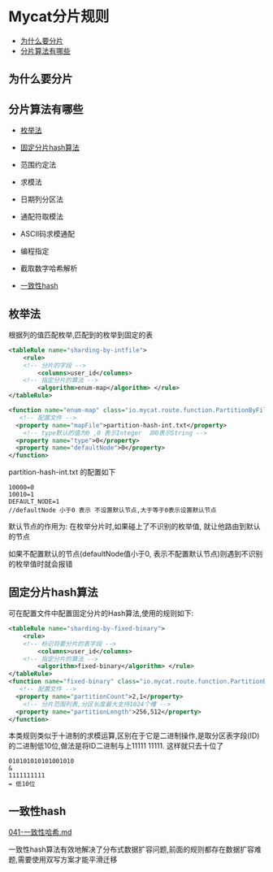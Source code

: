 # Mycat分片规则

- [为什么要分片](#为什么要分片)
- [分片算法有哪些](#分片算法有哪些)

## 为什么要分片



## 分片算法有哪些

- [枚举法](#枚举法)
- [固定分片hash算法](#固定分片hash算法)
- 范围约定法

- 求模法
- 日期列分区法
- 通配符取模法
- ASCII码求模通配
- 编程指定
- 截取数字哈希解析
- [一致性hash](#一致性hash)

## 枚举法

根据列的值匹配枚举,匹配到的枚举到固定的表

```xml
<tableRule name="sharding-by-intfile"> 
	<rule>
    <!-- 分片的字段 -->
		<columns>user_id</columns>
    <!-- 指定分片的算法 -->
		<algorithm>enum-map</algorithm> </rule>
</tableRule>

<function name="enum-map" class="io.mycat.route.function.PartitionByFileMap"> 
   <!-- 配置文件 -->
  <property name="mapFile">partition-hash-int.txt</property>
    <!-- type默认的值为0 ,0 表示Integer  非0表示String -->
  <property name="type">0</property>
  <property name="defaultNode">0</property>
</function>
```

partition-hash-int.txt 的配置如下

```
10000=0
10010=1
DEFAULT_NODE=1
//defaultNode 小于0 表示 不设置默认节点,大于等于0表示设置默认节点
```

默认节点的作用为: 在枚举分片时,如果碰上了不识别的枚举值, 就让他路由到默认的节点

如果不配置默认的节点(defaultNode值小于0, 表示不配置默认节点)则遇到不识别的枚举值时就会报错

## 固定分片hash算法

可在配置文件中配置固定分片的Hash算法,使用的规则如下:

```xml
<tableRule name="sharding-by-fixed-binary"> 
	<rule>
    <!-- 标识将要分片的表字段 -->
		<columns>user_id</columns>
    <!-- 指定分片的算法 -->
		<algorithm>fixed-binary</algorithm> </rule>
</tableRule>
<function name="fixed-binary" class="io.mycat.route.function.PartitionByLong"> 
   <!-- 配置文件 -->
  <property name="partitionCount">2,1</property>
    <!-- 分片范围列表,分区长度最大支持1024个槽 -->
  <property name="partitionLength">256,512</property>
</function>
```

本类规则类似于十进制的求模运算,区别在于它是二进制操作,是取分区表字段(ID) 的二进制低10位,做法是将ID二进制与上11111 11111. 这样就只去十位了

```
010101010101001010
&
1111111111
= 低10位
```



## 一致性hash

 [041-一致性哈希.md](../../02-Redis/04-Redis集群/041-一致性哈希.md) 

一致性hash算法有效地解决了分布式数据扩容问题,前面的规则都存在数据扩容难题,需要使用双写方案才能平滑迁移